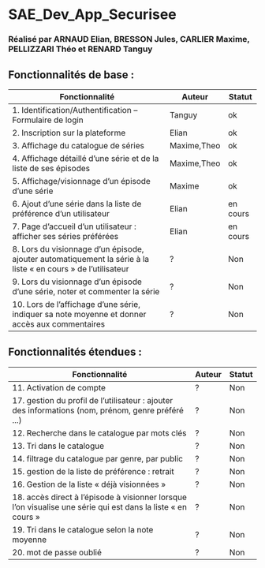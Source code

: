 # SAE_Dev_App_Securisee
### Réalisé par ARNAUD Elian, BRESSON Jules, CARLIER Maxime, PELLIZZARI Théo et RENARD Tanguy

## Fonctionnalités de base :
| Fonctionnalité                                                                                                | Auteur      | Statut   |
|---------------------------------------------------------------------------------------------------------------|-------------|----------|
| 1. Identification/Authentification – Formulaire de login                                                      | Tanguy      | ok       |
| 2. Inscription sur la plateforme                                                                              | Elian       | ok       |
| 3. Affichage du catalogue de séries                                                                           | Maxime,Theo | ok       |
| 4. Affichage détaillé d’une série et de la liste de ses épisodes                                              | Maxime,Theo | ok       |
| 5. Affichage/visionnage d’un épisode d’une série                                                              | Maxime      | ok       |
| 6. Ajout d’une série dans la liste de préférence d’un utilisateur                                             | Elian       | en cours |
| 7. Page d’accueil d’un utilisateur : afficher ses séries préférées                                            | Elian       | en cours |
| 8. Lors du visionnage d’un épisode, ajouter automatiquement la série à la liste « en cours » de l’utilisateur | ?           | Non      |
| 9. Lors du visionnage d’un épisode d’une série, noter et commenter la série                                   | ?           | Non      |
| 10. Lors de l’affichage d’une série, indiquer sa note moyenne et donner accès aux commentaires                | ?           | Non      |

## Fonctionnalités étendues :
| Fonctionnalité                                                                                               | Auteur | Statut |
|--------------------------------------------------------------------------------------------------------------|--------|--------|
| 11. Activation de compte                                                                                     | ?      | Non    |
| 17. gestion du profil de l’utilisateur : ajouter des informations (nom, prénom, genre préféré ...)           | ?      | Non    |
| 12. Recherche dans le catalogue par mots clés                                                                | ?      | Non    |
| 13. Tri dans le catalogue                                                                                    | ?      | Non    |
| 14. filtrage du catalogue par genre, par public                                                              | ?      | Non    |
| 15. gestion de la liste de préférence : retrait                                                              | ?      | Non    |
| 16. Gestion de la liste « déjà visionnées »                                                                  | ?      | Non    |
| 18. accès direct à l’épisode à visionner lorsque l’on visualise une série qui est dans la liste « en cours » | ?      | Non    |
| 19. Tri dans le catalogue selon la note moyenne                                                              | ?      | Non    |
| 20. mot de passe oublié                                                                                      | ?      | Non    |
